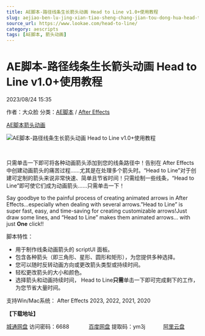 ```yaml
---
title: AE脚本-路径线条生长箭头动画 Head to Line v1.0+使用教程
slug: aejiao-ben-lu-jing-xian-tiao-sheng-chang-jian-tou-dong-hua-head-to-line-v1-0-shi-yong-jiao-cheng
source_url: https://www.lookae.com/head-to-line/
category: aescripts
tags: [AE脚本, 箭头动画]
---
```

# AE脚本-路径线条生长箭头动画 Head to Line v1.0+使用教程

2023/08/24 15:35

作者：大众脸
分类：[AE脚本](https://www.lookae.com/after-effects/aescripts/) / [After Effects](https://www.lookae.com/after-effects/)

[AE脚本](https://www.lookae.com/tag/ae%e8%84%9a%e6%9c%ac/)[箭头动画](https://www.lookae.com/tag/%e7%ae%ad%e5%a4%b4%e5%8a%a8%e7%94%bb/)

![AE脚本-路径线条生长箭头动画 Head to Line v1.0+使用教程](https://www.lookae.com/wp-content/uploads/2023/08/Head-to-Line.jpg "AE脚本-路径线条生长箭头动画 Head to Line v1.0+使用教程-LookAE.com")

[﻿﻿﻿](https://cloud.video.taobao.com/play/u/null/p/1/e/6/t/1/424413309531.mp4)

只需单击一下即可将各种动画箭头添加到您的线条路径中！告别在 After Effects 中创建动画箭头的痛苦过程……尤其是在处理多个箭头时。“Head to Line”对于创建可定制的箭头来说非常快速、简单且节省时间！只需绘制一些线条，“Head to Line”即可使它们成为动画箭头……只需单击一下！

Say goodbye to the painful process of creating animated arrows in After Effects…especially when dealing with several arrows.”Head to Line” is super fast, easy, and time-saving for creating customizable arrows!Just draw some lines, and “Head to Line” makes them animated arrows… with just **One** click!!

脚本特性：

* 用于制作线条动画箭头的 scriptUI 面板。
* 包含各种箭头（即三角形、星形、圆形和矩形），为您提供多种选择。
* 您可以随时反转动画方向或更改箭头类型或持续时间。
* 轻松更改箭头的大小和颜色。
* 选择箭头和动画持续时间， Head to Line**只需**单击一下即可完成剩下的工作，为您节省大量时间。

支持Win/Mac系统： After Effects 2023, 2022, 2021, 2020

**【下载地址】**

[城通网盘](https://url70.ctfile.com/f/2827370-924038778-49715d?p=4431) 访问密码：6688             [百度网盘](https://pan.baidu.com/s/1S8obf49KASOP2i8WWrdz5g?pwd=ym3j) 提取码：ym3j            [阿里云盘](https://www.aliyundrive.com/s/xV2hYDnuq3B)

